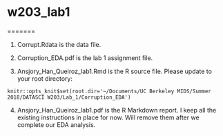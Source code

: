 # w203_lab1
=======

1. Corrupt.Rdata is the data file.

2. Corruption_EDA.pdf is the lab 1 assignment file.

3. Ansjory_Han_Queiroz_lab1.Rmd is the R source file. Please update to your root directory:

```{r setup, include=FALSE}
knitr::opts_knit$set(root.dir='~/Documents/UC Berkeley MIDS/Summer 2018/DATASCI W203/Lab_1/Corruption_EDA')
```

4. Ansjory_Han_Queiroz_lab1.pdf is the R Markdown report. I keep all the existing instructions in place for now. Will remove them after we complete our EDA analysis.


